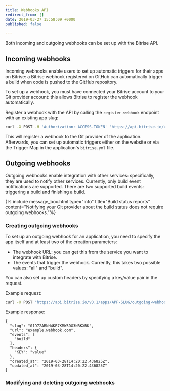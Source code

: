 ```yaml
---
title: Webhooks API
redirect_from: []
date: 2019-03-27 15:58:09 +0000
published: false

---
```

Both incoming and outgoing webhooks can be set up with the Bitrise API.

## Incoming webhooks

Incoming webhooks enable users to set up automatic triggers for their apps on Bitrise: a Bitrise webhook registered on GitHub can automatically trigger a build when code is pushed to the GitHub repository.

To set up a webhook, you must have connected your Bitrise account to your Git provider account: this allows Bitrise to register the webhook automatically.

Register a webhook with the API by calling the `register-webhook` endpoint with an existing app slug:

```bash
curl -X POST -H 'Authorization: ACCESS-TOKEN' 'https://api.bitrise.io/v0.1/apps/APP-SLUG/register-webhook'
```

This will register a webhook to the Git provider of the application. Afterwards, you can set up automatic triggers either on the website or via the Trigger Map in the application's `bitrise.yml` file.

## Outgoing webhooks

Outgoing webhooks enable integration with other services: specifically, they are used to notify other services. Currently, only build event notifications are supported. There are two supported build events: triggering a build and finishing a build. 

{% include message_box.html type="info" title="Build status reports" content="Notifying your Git provider about the build status does not require outgoing webhooks."%} 

### Creating outgoing webhooks

To set up an outgoing webhook for an application, you need to specify the app itself and at least two of the creation parameters:

* The webhook URL: you can get this from the service you want to integrate with Bitrise.
* The events that trigger the webhook. Currently, this takes two possible values: "all" and "build". 

You can also set up custom headers by specifying a key/value pair in the request.

Example request:

```bash
curl -X POST "https://api.bitrise.io/v0.1/apps/APP-SLUG/outgoing-webhooks" -H "accept: application/json" -H "Authorization: ACCESS-TOKEN" -H "Content-Type: application/json" -d "{ \"events\": [ \"build\" ], \"url\": \"example.webhook.com\", \"headers\": { \"KEY\": \"value\" }}"
```

Example response:

```
{
  "slug": "01D72ARNH4KR7KMW3DG3NBKXRK",
  "url": "example.webhook.com",
  "events": [
    "build"
  ],
  "headers": {
    "KEY": "value"
  },
  "created_at": "2019-03-28T14:20:22.436825Z",
  "updated_at": "2019-03-28T14:20:22.436825Z"
}
```

### Modifying and deleting outgoing webhooks

